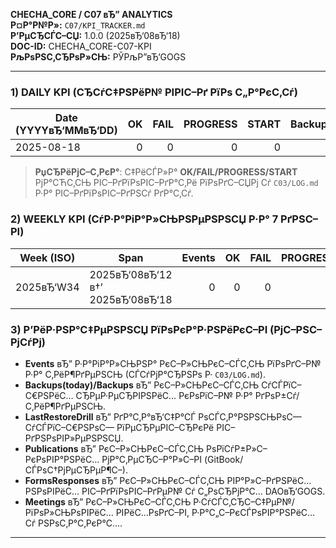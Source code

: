 ﻿**CHECHA_CORE / C07 вЂ” ANALYTICS**  
**Р¤Р°Р№Р»:** `C07/KPI_TRACKER.md`  
**Р’РµСЂСЃС–СЏ:** 1.0.0 (2025вЂ‘08вЂ‘18)  
**DOC-ID:** CHECHA_CORE-C07-KPI  
**РљРѕРЅС‚СЂРѕР»СЊ:** РЎРљР”вЂ‘GOGS  
<!-- РЎ.Р§. | DAOвЂ‘GOGS -->
---

### 1) DAILY KPI (СЂСѓС‡РЅРёР№ РІРІС–Рґ РїРѕ С„Р°РєС‚Сѓ)

| Date (YYYYвЂ‘MMвЂ‘DD) | OK | FAIL | PROGRESS | START | Backups(today) | LastBackup(time) | LastRestoreDrill | Publications | FormsResponses | Meetings | Notes |
|---|---:|---:|---:|---:|---:|---|---|---:|---:|---:|---|
| 2025-08-18 | 0 | 0 | 0 | 0 | 0 |  |  | 0 | 0 | 0 |  | C03/LOG.md:<рядок/ID> |\r\n| 2025вЂ‘08вЂ‘18 | 0 | 0 | 0 | 0 | 0 | вЂ” | вЂ” | 0 | 0 | 0 | СЃС‚Р°СЂС‚ РїР°РєРµС‚Р° C07 v1.0 |

> **РџСЂРёРјС–С‚РєР°**: С‡РёСЃР»Р° **OK/FAIL/PROGRESS/START** РјР°СЋС‚СЊ РІС–РґРїРѕРІС–РґР°С‚Рё РїРѕРґС–СЏРј Сѓ `C03/LOG.md` Р·Р° РІС–РґРїРѕРІС–РґРЅСѓ РґР°С‚Сѓ.

### 2) WEEKLY KPI (СѓР·Р°РіР°Р»СЊРЅРµРЅРЅСЏ Р·Р° 7 РґРЅС–РІ)

| Week (ISO) | Span | Events | OK | FAIL | PROGRESS | START | Backups | LastBackup | LastRestoreDrill |
|---|---|---:|---:|---:|---:|---:|---:|---|---|
| 2025вЂ‘W34 | 2025вЂ‘08вЂ‘12 в†’ 2025вЂ‘08вЂ‘18 | 0 | 0 | 0 | 0 | 0 | 0 | вЂ” | вЂ” |

### 3) Р’РёР·РЅР°С‡РµРЅРЅСЏ РїРѕРєР°Р·РЅРёРєС–РІ (РјС–РЅС–РјСѓРј)
- **Events** вЂ” Р·Р°РіР°Р»СЊРЅР° РєС–Р»СЊРєС–СЃС‚СЊ РїРѕРґС–Р№ Р·Р° С‚РёР¶РґРµРЅСЊ (СЃСѓРјР°СЂРЅРѕ Р· `C03/LOG.md`).
- **Backups(today)/Backups** вЂ” РєС–Р»СЊРєС–СЃС‚СЊ СѓСЃРїС–С€РЅРёС… СЂРµР·РµСЂРІРЅРёС… РєРѕРїС–Р№ Р·Р° РґРѕР±Сѓ/С‚РёР¶РґРµРЅСЊ.
- **LastRestoreDrill** вЂ” РґР°С‚Р°вЂ‘С‡Р°СЃ РѕСЃС‚Р°РЅРЅСЊРѕС— СѓСЃРїС–С€РЅРѕС— РїРµСЂРµРІС–СЂРєРё РІС–РґРЅРѕРІР»РµРЅРЅСЏ.
- **Publications** вЂ” РєС–Р»СЊРєС–СЃС‚СЊ РѕРїСѓР±Р»С–РєРѕРІР°РЅРёС… РјР°С‚РµСЂС–Р°Р»С–РІ (GitBook/СЃРѕС†РјРµСЂРµР¶С–).
- **FormsResponses** вЂ” РєС–Р»СЊРєС–СЃС‚СЊ РІР°Р»С–РґРЅРёС… РЅРѕРІРёС… РІС–РґРїРѕРІС–РґРµР№ Сѓ С„РѕСЂРјР°С… DAOвЂ‘GOGS.
- **Meetings** вЂ” РєС–Р»СЊРєС–СЃС‚СЊ Р·СѓСЃС‚СЂС–С‡РµР№/РїРѕР»СЊРѕРІРёС… РІРёС…РѕРґС–РІ, Р·Р°С„С–РєСЃРѕРІР°РЅРёС… Сѓ РЅРѕС‚Р°С‚РєР°С….

---


